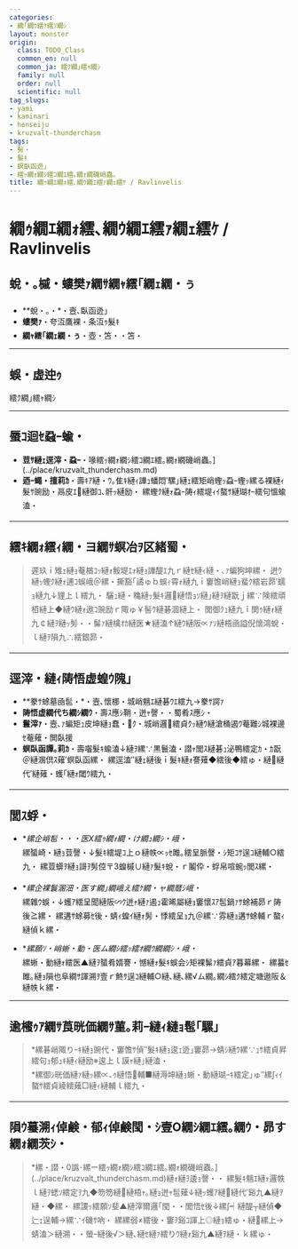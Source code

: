 ```yaml
---
categories:
- 繝｢繝ｳ繧ｹ繧ｿ繝ｼ
layout: monster
origin:
  class: TODO_Class
  common_en: null
  common_ja: 繧ｸ繝｣繧ｬ繝ｼ
  family: null
  order: null
  scientific: null
tag_slugs:
- yami
- kaminari
- henseiju
- kruzvalt-thunderchasm
tags:
- 髣・
- 髮ｷ
- 螟臥函迯｣
- 繧ｯ繝ｫ繝ｼ繧ｺ繝ｴ繧｡繝ｫ繝磯峭蟲｡
title: 繝ｩ繝ｴ繝ｫ繧､繝ｳ繝ｴ繧ｧ繝ｪ繧ｹ / Ravlinvelis
---
```


# 繝ｩ繝ｴ繝ｫ繧､繝ｳ繝ｴ繧ｧ繝ｪ繧ｹ / Ravlinvelis

## 蛻・｡槭・螻樊ｧ繝ｻ繝ｬ繧｢繝ｪ繝・ぅ

* **蛻・｡・*・壼､臥函迯｣  
* **螻樊ｧ**・夸沍鷹裸・条沍ｩ髮ｷ  
* **繝ｬ繧｢繝ｪ繝・ぅ**・壺・笘・・笘・

---

## 蜈・虚迚ｩ

繧ｸ繝｣繧ｬ繝ｼ

---

## 蜃ｺ迴ｾ蝨ｰ蝓・

* **荳ｻ縺ｪ逕滓・蝨ｰ**・喙繧ｯ繝ｫ繝ｼ繧ｺ繝ｴ繧｡繝ｫ繝磯峭蟲｡](../place/kruzvalt_thunderchasm.md)  
* **迺ｰ蠅・擅莉ｶ**・壽ｷｱ縺・ｳ｡隹ｷ縺ｨ譁ｭ蟠悶′騾｣縺ｪ繧矩峭蟶ｯ蝨ｰ蟶ｯ縲る裸縺ｨ髮ｻ豌励・鬲皮ｴ縺御ｺ､骭ｯ縺励・ 
縲蟶ｸ縺ｫ蝨ｰ陦ｨ繧堤ｨｲ螯ｻ縺瑚ｵｰ繧句慍蝓溘・

---

## 繧ｷ繝ｫ繧ｨ繝・ヨ繝ｻ螟冶ｦ区緒蜀・

> 遲玖ｉ雉ｪ縺ｮ菴楢ｺｯ縺ｫ鮟堤ｴｫ縺ｮ譁醍ｴ九ｒ縺ｾ縺ｨ縺・､ｧ蝙狗坤縲・ 
> 迸ｳ縺ｯ蟶ｸ縺ｫ逋ｺ蜈峨＠縲・撕豁｢譎ゅｂ蜈ｨ霄ｫ縺九ｉ窶憺峭縺ｮ蜚ｸ繧岩昴′蠕ｮ縺九↓貍上ｌ繧九・ 
> 驪ｭ縺・穐縺ｯ髮ｷ邏縺悟ｮｿ縺｣縺ｦ縺翫ｊ縲∵険繧頑栢縺上◆縺ｳ縺ｫ遨ｺ豌励ｒ陬ゅ￥髻ｳ縺碁涸縺上・ 
> 閭御ｸｭ縺九ｉ閧ｩ縺ｫ縺九￠縺ｦ縺ｯ髣・・髴ｧ縺檎ｵｶ縺医★縺溘↑縺ｳ縺阪∝ｧｿ縺梧凾謚倪懷鴻蛻・ｌ縺ｦ隕九∴繧銀昴・

---

## 逕滓・縺ｨ陦悟虚蝗ｳ隗｣

* **豢ｻ蜍墓凾髢・*・壼､懷梛・城峭魑ｴ縺碁ｳｴ繧九→豢ｻ諤ｧ  
* **陦悟虚繝代ち繝ｼ繝ｳ**・壽ｽ應ｼ鞘・迸ｬ謦・・蜀肴ｽ應ｼ・ 
* **鬟滓ｧ**・壼､ｧ蝙矩ｭ皮坤縺ｮ蠢・ｸ・城峭邏繧貞ｸｯ縺ｳ縺滄桶遏ｳ菴難ｼ城裸邊ｾ菴薙・閧臥援  
* **螟臥函譚｡莉ｶ**・壽囓髮ｷ蝓溘↓縺ｦ縲∵黒鬟溘・譛ｬ閭ｽ縺碁ｭ泌鴨繧定ｶ・ｶ翫＠縺溷倶ｽ薙′螟臥函縲・ 
縲逕溘″縺ｪ縺後ｉ髮ｷ縺ｫ謇薙◆繧後◆繧ゅ・縺縺代′縺薙・蠖｢縺ｫ閾ｳ繧九・

---

## 閭ｽ蜉・

* **縲企峭髢・・・医Χ繧ｩ繝ｫ繝・け繝ｭ繝ｼ・峨・*  
縲蜑崎・縺ｮ荳謦・↓髮ｷ繧堤ｺ上ｏ縺帙∝ｯｾ雎｡繧呈脈謦・ｼ矩ｺｻ逞ｺ縺輔○繧九・ 
縲荳蠎ｦ縺ｮ謌ｦ髣倥〒3蝗槭∪縺ｧ髮ｷ蛻・ｒ鬮伜・蜉帛喧蜿ｯ閭ｽ縲・

* **縲企裸鬟溷沺・医す繝｣繝峨え繧ｹ繝・ャ繝暦ｼ峨・*  
縲雜ｳ蜈・↓蠖ｱ繧呈聞縺阪∽ｸ迸ｬ縺ｧ遏ｭ霍晞屬縺ｮ窶懷ｽｱ髢鍋ｧｻ蜍補昴ｒ陦後≧縲・ 
縲遘ｻ蜍募ｾ後・蜻ｨ蝗ｲ縺ｫ髣・悸繧呈ｮ九＠縲∵雰縺ｮ遘ｻ蜍輔ｒ螯ｨ縺偵ｋ縲・

* **縲願ｿ・峭蜥・動・医ム繝ｼ繧ｯ繧ｵ繝ｳ繝繝ｼ・峨・*  
縲蜥・動縺ｫ繧医▲縺ｦ蜑肴婿謇・憾縺ｫ髮ｷ蜈会ｼ矩裸髴ｧ繧貞ｱ暮幕縲・ 
縲蟇ｾ雎｡縺ｮ隕也阜繝ｻ諢溯ｦ壹ｒ鮗ｻ逞ｺ縺輔○縺､縺､縲√ム繝｡繝ｼ繧ｸ繧定塘遨阪＆縺帙ｋ縲・

---

## 逾櫁ｩｱ繝ｻ莨晄価繝ｻ菫｡莉ｰ縺ｨ縺ｮ髢｢騾｣

> *縲碁峭陬りｰｷ縺ｮ豌代・窶憺ｻ偵″髮ｷ縺ｮ逡ｪ迯｣窶昴→蜻ｼ縺ｳ縲∵ｭｻ繧貞昇繧句ｮ郁ｭｷ縺ｨ縺励※逡上ｌ謨ｬ縺｣縺溘・  
> *縲御ｼ晄価縺ｧ縺ｯ縲∝､ｩ縺悟輔■縺溽坤縺ｮ蜥・動縺瑚ｰｷ繧定｣ゅ″縲∫ｨｲ螯ｻ繧貞綾繧薙□縺ｨ縺輔ｌ繧九・

---

## 隕ｳ蟇溯ｨ倬鹸・郁ｨ倬鹸閠・ｼ壹Ο繝ｼ繝ｴ繧｡繝ｳ・昴す繝ｫ繝茨ｼ・

> *縲・譛・0譌･縲ー繧ｯ繝ｫ繝ｼ繧ｺ繝ｴ繧｡繝ｫ繝磯峭蟲｡](../place/kruzvalt_thunderchasm.md)縺ｫ縺ｦ逶ｮ謦・・ 
縲髮ｷ魑ｴ縺ｫ邏帙ｌ縺ｦ蟋ｿ繧定ｦ九◆笏笏縺縺梧ｬ｡縺ｮ迸ｬ髢薙↓縺ｯ蠖ｱ縺縺代′谿九▲縺ｦ縺・◆縲・ 
縲謖ｯ繧願ｿ斐▲縺滓爾邏｢閠・・閭悟ｾ後↓縲∫┥縺醍┬縺偵◆辷ｪ逞輔→縲∵ｲ磯ｻ吶・ 
縲縲弱≠繧後・窶ｦ谿ｺ諢上◎縺ｮ繧ゅ・縺縲上→蜻溘＞縺溯・・螢ｰ縺後√＞縺､縺ｾ縺ｧ繧りｳ縺ｫ谿九▲縺ｦ縺・ｋ縲ゅ・